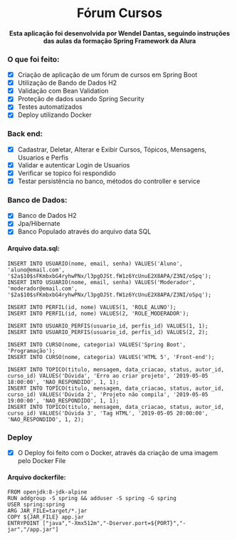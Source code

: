<h1 align="center" id="topo">Fórum Cursos</h1>

<h4 align="center" id="topo"> Esta aplicação foi desenvolvida por Wendel Dantas, seguindo instruções das aulas da formação Spring Framework da Alura</br></h4>

<h3 id:"Atividades"> O que foi feito:</h3>

- [X] Criação de aplicação de um fórum de cursos em Spring Boot
- [X] Utilização de Bando de Dados H2
- [X] Validação com Bean Validation
- [X] Proteção de dados usando Spring Security
- [X] Testes automatizados
- [X] Deploy utilizando Docker

<h3 id:"Caract"> Back end:</h3>

- [X] Cadastrar, Deletar, Alterar e Exibir Cursos, Tópicos, Mensagens, Usuarios e Perfis
- [X] Validar e autenticar Login de Usuarios
- [X] Verificar se topico foi respondido
- [X] Testar persistência no banco, métodos do controller e service

<h3 id:"BD"> Banco de Dados:</h3>

- [X] Banco de Dados H2
- [X] Jpa/Hibernate
- [X] Banco Populado através do arquivo data SQL

<h4 id:"sql"> Arquivo data.sql:</h4>

```
INSERT INTO USUARIO(nome, email, senha) VALUES('Aluno', 'aluno@email.com', '$2a$10$sFKmbxbG4ryhwPNx/l3pgOJSt.fW1z6YcUnuE2X8APA/Z3NI/oSpq');
INSERT INTO USUARIO(nome, email, senha) VALUES('Moderador', 'moderador@email.com', '$2a$10$sFKmbxbG4ryhwPNx/l3pgOJSt.fW1z6YcUnuE2X8APA/Z3NI/oSpq');

INSERT INTO PERFIL(id, nome) VALUES(1, 'ROLE_ALUNO');
INSERT INTO PERFIL(id, nome) VALUES(2, 'ROLE_MODERADOR');

INSERT INTO USUARIO_PERFIS(usuario_id, perfis_id) VALUES(1, 1);
INSERT INTO USUARIO_PERFIS(usuario_id, perfis_id) VALUES(2, 2);

INSERT INTO CURSO(nome, categoria) VALUES('Spring Boot', 'Programação');
INSERT INTO CURSO(nome, categoria) VALUES('HTML 5', 'Front-end');

INSERT INTO TOPICO(titulo, mensagem, data_criacao, status, autor_id, curso_id) VALUES('Dúvida', 'Erro ao criar projeto', '2019-05-05 18:00:00', 'NAO_RESPONDIDO', 1, 1);
INSERT INTO TOPICO(titulo, mensagem, data_criacao, status, autor_id, curso_id) VALUES('Dúvida 2', 'Projeto não compila', '2019-05-05 19:00:00', 'NAO_RESPONDIDO', 1, 1);
INSERT INTO TOPICO(titulo, mensagem, data_criacao, status, autor_id, curso_id) VALUES('Dúvida 3', 'Tag HTML', '2019-05-05 20:00:00', 'NAO_RESPONDIDO', 1, 2);

```
<h3 id:"Deploy">Deploy</h3>

- [X] O Deploy foi feito com o Docker, através da criação de uma imagem pelo Docker File

<h4 id:"dk"> Arquivo dockerfile:</h4>

```
FROM openjdk:8-jdk-alpine
RUN addgroup -S spring && adduser -S spring -G spring
USER spring:spring
ARG JAR_FILE=target/*.jar
COPY ${JAR_FILE} app.jar
ENTRYPOINT ["java","-Xmx512m","-Dserver.port=${PORT}","-jar","/app.jar"]
```
